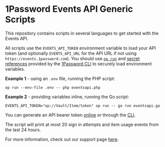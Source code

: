 # 1Password Events API Generic Scripts

This repository contains scripts in several languages to get started with the Events API.

All scripts use the `EVENTS_API_TOKEN` environment variable to load your API token (and optionally `EVENTS_API_URL` for the API URL if not using `https://events.1password.com`). You should use [`op run`](https://developer.1password.com/docs/cli/reference/commands/run) and [secret references](https://developer.1password.com/docs/cli/secrets-reference-syntax/) provided by the [1Password CLI](https://developer.1password.com/docs/cli) to securely load environment variables.

**Example 1** - using an `.env` file, running the PHP script:

```shell
op run --env-file .env -- php eventsapi.php
```

**Example 2** - providing variables inline, running the Go script:

```shell
EVENTS_API_TOKEN="op://Vault/Item/token" op run -- go run eventsapi.go
```

You can generate an API bearer token [online](https://support.1password.com/events-reporting/#appendix-issue-or-revoke-bearer-tokens) or through the [CLI](https://developer.1password.com/docs/cli/reference/management-commands/events-api#events-api-create).

The script will print at most 20 sign in attempts and item usage events from the last 24 hours.

For more information, check out our support page [here](https://support.1password.com/events-reporting/).

